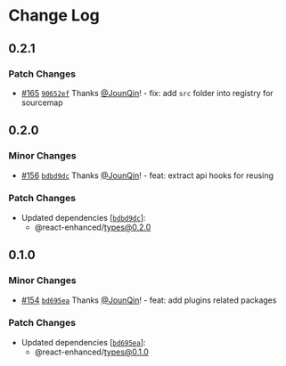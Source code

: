 # Change Log

## 0.2.1

### Patch Changes

- [#165](https://github.com/rx-ts/react/pull/165) [`90652ef`](https://github.com/rx-ts/react/commit/90652efe22ada3309471fab79e7bd0e87757babc) Thanks [@JounQin](https://github.com/JounQin)! - fix: add `src` folder into registry for sourcemap

## 0.2.0

### Minor Changes

- [#156](https://github.com/rx-ts/react/pull/156) [`bdbd9dc`](https://github.com/rx-ts/react/commit/bdbd9dc9cac168e99c0e1b00280509d6ec7f7d78) Thanks [@JounQin](https://github.com/JounQin)! - feat: extract api hooks for reusing

### Patch Changes

- Updated dependencies [[`bdbd9dc`](https://github.com/rx-ts/react/commit/bdbd9dc9cac168e99c0e1b00280509d6ec7f7d78)]:
  - @react-enhanced/types@0.2.0

## 0.1.0

### Minor Changes

- [#154](https://github.com/rx-ts/react/pull/154) [`bd695ea`](https://github.com/rx-ts/react/commit/bd695ea990988e3fab45b7096cc804621a1361f8) Thanks [@JounQin](https://github.com/JounQin)! - feat: add plugins related packages

### Patch Changes

- Updated dependencies [[`bd695ea`](https://github.com/rx-ts/react/commit/bd695ea990988e3fab45b7096cc804621a1361f8)]:
  - @react-enhanced/types@0.1.0
